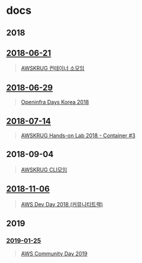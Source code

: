 # docs

## 2018

## [2018-06-21](./201806/EKS/README.md)

> [AWSKRUG 컨테이너 소모임](https://www.meetup.com/ko-KR/awskrug/events/251467130/)

## [2018-06-29](./201806/OpeninfraDays/README.md)

> [Openinfra Days Korea 2018](https://event.openinfradays.kr/2018/session2/20_track1)

## [2018-07-14](./201806/Kubernetes/README.md)

> [AWSKRUG Hands-on Lab 2018 - Container #3](https://www.meetup.com/awskrug/events/251854018/)

## 2018-09-04

> [AWSKRUG CLI모임](https://www.meetup.com/awskrug/events/253843549/)

## [2018-11-06](./201811/kops-cui/README.md)

> [AWS Dev Day 2018 (커뮤니티트랙)](https://aws.amazon.com/ko/events/devday/)

## 2019

### [2019-01-25](./201901/DeepRacer/README.md)

> [AWS Community Day 2019](https://pages.awscloud.com/aws-community-day-seoul-2019.html)
